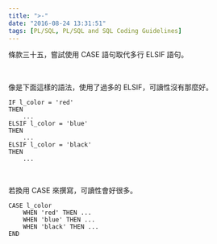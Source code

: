 ```yaml
---
title: ">-"
date: "2016-08-24 13:31:51"
tags: [PL/SQL, PL/SQL and SQL Coding Guidelines]
---
```



條款三十五，嘗試使用 CASE 語句取代多行 ELSIF 語句。  

<!-- More -->

<br/>


像是下面這樣的語法，使用了過多的 ELSIF，可讀性沒有那麼好。  

```psql
IF l_color = 'red' 
THEN 
    ... 
ELSIF l_color = 'blue' 
THEN 
    ... 
ELSIF l_color = 'black' 
THEN 
    ...
```

<br/>


若換用 CASE 來撰寫，可讀性會好很多。  

```psql	
CASE l_color 
    WHEN 'red' THEN ... 
    WHEN 'blue' THEN ... 
    WHEN 'black' THEN ... 
END
```
